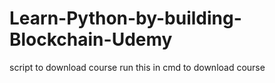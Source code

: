 # Learn-Python-by-building-Blockchain-Udemy
script to download course
run this in cmd to download course
